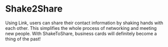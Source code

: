 Shake2Share
===========

Using Link, users can share their contact information by shaking hands with each other. This simplifies the whole process of networking and meeting new people. With ShakeToShare, business cards will definitely become a thing of the past!





